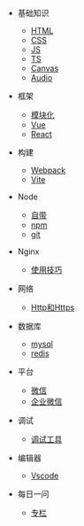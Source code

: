 
* 基础知识   
    * [HTML](/docs/base/html)
    * [CSS](/docs/base/css)
    * [JS](/docs/base/js)
    * [TS](/docs/base/ts)
    * [Canvas](/docs/base/canvas)
    * [Audio](/docs/base/audio)
    
* 框架
    * [模块化](/docs/frame/module)
    * [Vue](/docs/frame/vue/index)
    * [React](/docs/frame/react)


* 构建
    * [Webpack](/docs/build/Webpack)
    * [Vite](/docs/build/Vite)

* Node
    * [自带](/docs/node/index)
    * [npm](/docs/node/npm)
    * [git](/docs/git/index)

* Nginx

  * [使用技巧](/docs/server/nginx/index)

* 网络
    * [Http和Https](/docs/network/http)

* 数据库
    * [mysql](/docs/database/mysql)
    * [redis](/docs/database/redis)

* 平台
    * [微信](/docs/platform/Wx)
    * [企业微信](/docs/platform/qyWx)
    
* 调试
    * [调试工具](/docs/build/debug)
    
* 编辑器

  * [Vscode](/docs/editor/vscode)
  
* 每日一问

  * [专栏](/docs/question/index)